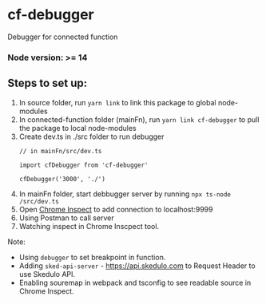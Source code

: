 # cf-debugger
Debugger for connected function

### Node version: >= 14

## Steps to set up:
1. In source folder, run `yarn link` to link this package to global node-modules
2. In connected-function folder (mainFn), run `yarn link cf-debugger` to pull the package to local node-modules
3. Create dev.ts in ./src folder to run debugger
    ```
    // in mainFn/src/dev.ts
    
    import cfDebugger from 'cf-debugger'

    cfDebugger('3000', './')
    ```
4. In mainFn folder, start debbugger server by running `npx ts-node /src/dev.ts`
5. Open [Chrome Inspect](chrome://inspect/#devices) to add connection to localhost:9999
6. Using Postman to call server
7. Watching inspect in Chrome Inscpect tool.


Note: 
- Using `debugger` to set breakpoint in function.
- Adding `sked-api-server` - https://api.skedulo.com to Request Header to use Skedulo API.
- Enabling souremap in webpack and tsconfig to see readable source in Chrome Inspect.
